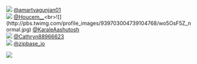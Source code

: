 
 ![](http://pbs.twimg.com/profile_images/1277930147815907328/Rmm0lnGZ_normal.jpg) [@amartyagunjan01](https://twitter.com/amartyagunjan01)<br>![](http://pbs.twimg.com/profile_images/1432430828152410117/w2AABs5z_normal.jpg) [@Houcem__](https://twitter.com/Houcem__)<br>![](http://pbs.twimg.com/profile_images/939703004739104768/wo5OsF5Z_normal.jpg) [@KaraleAashutosh](https://twitter.com/KaraleAashutosh)<br>![](http://pbs.twimg.com/profile_images/1391691331324370944/OA_DGqpC_normal.jpg) [@Cathryn88966623](https://twitter.com/Cathryn88966623)<br>![](http://pbs.twimg.com/profile_images/1341146056613105665/W9K9_aI6_normal.jpg) [@zipbase_io](https://twitter.com/zipbase_io)<br> 

![](https://visitor-badge.laobi.icu/badge?page_id=ponder)
